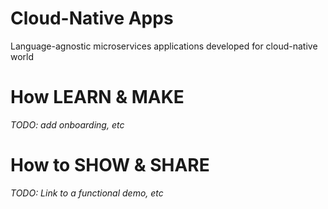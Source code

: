 Cloud-Native Apps  
===================  

Language-agnostic microservices applications developed for cloud-native world     

# How LEARN & MAKE  
_TODO: add onboarding, etc_    

# How to SHOW & SHARE     
_TODO: Link to a functional demo, etc_   

